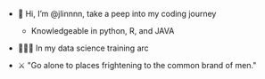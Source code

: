 - 👋 Hi, I’m @jlinnnn, take a peep into my coding journey
  -   Knowledgeable in python, R, and JAVA

- 👨🏻‍🏫 In my data science training arc
- ⚔️ "Go alone to places frightening to the common brand of men."

